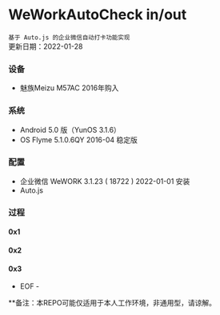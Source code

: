# WeWorkAutoCheck in/out
``` 基于 Auto.js 的企业微信自动打卡功能实现 ```    
更新日期：2022-01-28

### 设备
* 魅族Meizu M57AC  2016年购入

### 系统
* Android 5.0 版（YunOS 3.1.6） 
* OS Flyme 5.1.0.6QY  2016-04 稳定版

### 配置
* 企业微信 WeWORK 3.1.23 ( 18722 )  2022-01-01 安装
* Auto.js

### 过程
#### 0x1 

#### 0x2 

#### 0x3 


 - EOF -
 
**备注：本REPO可能仅适用于本人工作环境，非通用型，请谅解。
